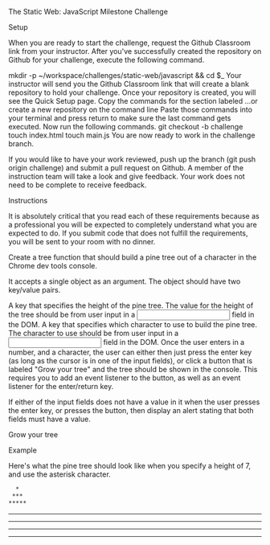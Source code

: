 The Static Web: JavaScript Milestone Challenge

Setup

When you are ready to start the challenge, request the Github Classroom link from your instructor. After you've successfully created the repository on Github for your challenge, execute the following command.

mkdir -p ~/workspace/challenges/static-web/javascript && cd $_
Your instructor will send you the Github Classroom link that will create a blank repository to hold your challenge.
Once your repository is created, you will see the Quick Setup page.
Copy the commands for the section labeled …or create a new repository on the command line
Paste those commands into your terminal and press return to make sure the last command gets executed.
Now run the following commands.
git checkout -b challenge
touch index.html
touch main.js
You are now ready to work in the challenge branch.

If you would like to have your work reviewed, push up the branch (git push origin challenge) and submit a pull request on Github. A member of the instruction team will take a look and give feedback. Your work does not need to be complete to receive feedback.

Instructions

It is absolutely critical that you read each of these requirements because as a professional you will be expected to completely understand what you are expected to do. If you submit code that does not fulfill the requirements, you will be sent to your room with no dinner.

Create a tree function that should build a pine tree out of a character in the Chrome dev tools console.

It accepts a single object as an argument. The object should have two key/value pairs.

A key that specifies the height of the pine tree.
The value for the height of the tree should be from user input in a <input type="text"> field in the DOM.
A key that specifies which character to use to build the pine tree.
The character to use should be from user input in a <input type="text"> field in the DOM.
Once the user enters in a number, and a character, the user can either then just press the enter key (as long as the cursor is in one of the input fields), or click a button that is labeled "Grow your tree" and the tree should be shown in the console. This requires you to add an event listener to the button, as well as an event listener for the enter/return key.

If either of the input fields does not have a value in it when the user presses the enter key, or presses the button, then display an alert stating that both fields must have a value.

Grow your tree

Example

Here's what the pine tree should look like when you specify a height of 7, and use the asterisk character.

      *
     ***
    *****
   *******
  *********
 ***********
*************